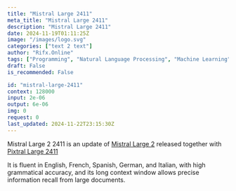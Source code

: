 ```yaml
---
title: "Mistral Large 2411"
meta_title: "Mistral Large 2411"
description: "Mistral Large 2411"
date: 2024-11-19T01:11:25Z
image: "/images/logo.svg"
categories: ["text 2 text"]
author: "Rifx.Online"
tags: ["Programming", "Natural Language Processing", "Machine Learning", "Generative AI", "Chatbots"]
draft: False
is_recommended: False

id: "mistral-large-2411"
context: 128000
input: 2e-06
output: 6e-06
img: 0
request: 0
last_updated: 2024-11-22T23:15:30Z
---
```


Mistral Large 2 2411 is an update of [Mistral Large 2](/mistralai/mistral-large) released together with [Pixtral Large 2411](mistralai/pixtral-large-2411)

It is fluent in English, French, Spanish, German, and Italian, with high grammatical accuracy, and its long context window allows precise information recall from large documents.


